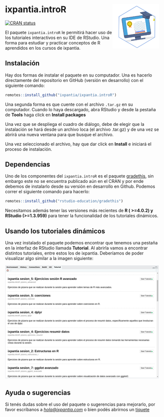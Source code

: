 
<!-- README.md is generated from README.Rmd. Please edit that file -->

# ixpantia.introR <a href="url"><img src="man/figures/ixpantia_cursos.png" align="right" width="30%"></a>

<!-- badges: start -->

[![CRAN
status](https://www.r-pkg.org/badges/version/ixpantia.introR)](https://cran.r-project.org/package=ixpantia.introR)
<!-- badges: end -->

El paquete `ixpantia.introR` le permitirá hacer uso de los tutoriales
interactivos en su IDE de RStudio. Una forma para estudiar y practicar
conceptos de R aprendidos en los cursos de ixpantia.

## Instalación

Hay dos formas de instalar el paquete en su computador. Una es hacerlo
directamente del repositorio en GitHub (versión en desarrollo) con el
siguiente comando:

``` r
remotes::install_github("ixpantia/ixpantia.introR")
```

Una segunda forma es que cuente con el archivo `.tar.gz` en su
computador. Cuando lo haya descargado, abra RStudio y desde la pestaña
de **Tools** haga click en **Install packages**

Una vez que se despliega el cuadro de diálogo, debe de elegir que la
instalación se hará desde un archivo loca (el archivo .tar.gz) y de una
vez se abrirá una nueva ventana para que busque el archivo.

Una vez seleccionado el archivo, hay que dar click en **Install** e
iniciará el proceso de instalación.

## Dependencias

Uno de los componentes del `ixpantia.introR` es el paquete
[gradethis](https://github.com/rstudio-education/gradethis), sin embargo
este no se encuentra publicado aún en el CRAN y por ende debemos de
instalarlo desde su versión en desarrollo en Github. Podemos correr el
siguiente comando para hacerlo:

``` r
remotes::install_github("rstudio-education/gradethis")
```

Necesitamos además tener las versiones más recientes de **R ( \>=4.0.2)
y RStudio (\>=1.3.959)** para tener la funcionalidad de los tutoriales
dinámicos.

## Usando los tutoriales dinámicos

Una vez instalado el paquete podemos encontrar que tenemos una pestaña
en la interfaz de RStudio llamada **Tutorial**. Al abrirla vamos a
encontrar distintos tutoriales, entre estos los de ixpantia. Deberíamos
de poder visualizar algo similar a la imagen siguiente:

![](man/figures/tutoriales_ixpantia.png)

## Ayuda o sugerencias

Si tenés dudas sobre el uso del paquete o sugerencias para mejorarlo,
por favor escríbanos a *<hola@ixpantia.com>* o bien podés abrirnos un
[tiquete](https://github.com/ixpantia/ixpantia.introR/issues)
